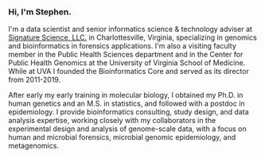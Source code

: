 ### Hi, I'm Stephen.

<i class="ai ai-google-scholar-square ai-3x"></i>

I'm a data scientist and senior informatics science & technology adviser at [Signature Science, LLC.](http://www.signaturescience.com/) in Charlottesville, Virginia, specializing in genomics and bioinformatics in forensics applications. I'm also a visiting faculty member in the Public Health Sciences department and in the Center for Public Health Genomics at the University of Virginia School of Medicine. While at UVA I founded the Bioinformatics Core and served as its director from 2011-2019. 

After early my early training in molecular biology, I obtained my Ph.D. in human genetics and an M.S. in statistics, and followed with a postdoc in epidemiology. I provide bioinformatics consulting, study design, and data analysis expertise, working closely with my collaborators in the experimental design and analysis of genome-scale data, with a focus on human and microbial forensics, microbial genomic epidemiology, and metagenomics. 

<!-- **Twitter: [@strnr](https://twitter.com/strnr)**   -->
<!-- **Email:** `echo wvtufqifo@hnbjm.dpn | tr '[b-{' '[a-z]'` -->
